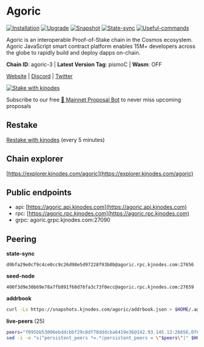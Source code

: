 # Agoric

[![Installation](https://i.ibb.co/MSCjwH2/button-installation.png)](./installation)
[![Upgrade](https://i.ibb.co/Jy6FZJv/button-upgrade.png)](./upgrade)
[![Snapshot](https://i.ibb.co/rFcf4cB/button-snapshot.png)](./snapshot)
[![State-sync](https://i.ibb.co/K0LzhCN/button-state-sync.png)](./state-sync)
[![Useful-commands](https://i.ibb.co/mNdXB4R/button-useful-commands.png)](./useful-commands)

Agoric is an interoperable Proof-of-Stake chain in the Cosmos ecosystem. Agoric JavaScript smart contract platform enables 15M+ developers across the globe to rapidly build and deploy dapps on-chain.

**Chain ID**: agoric-3 | **Latest Version Tag**: pismoC | **Wasm**: OFF

[Website](https://agoric.com) | [Discord](https://discord.com/invite/qDW8DRes4s) | [Twitter](https://twitter.com/agoric)

[![Stake with kjnodes](https://i.ibb.co/cr44Q8j/button-stake-with-kjnodes.png)](https://restake.app/agoric/agoricvaloper1ku5sm2twlsywdrp4wz3kfwgyrtqtp0lpr3nvk8)

Subscribe to our free [🤖 Mainnet Proposal Bot](https://t.me/kjnodes\_proposal\_bot) to never miss upcoming proposals

## Restake

[Restake with kjnodes](https://restake.app/agoric/agoricvaloper1ku5sm2twlsywdrp4wz3kfwgyrtqtp0lpr3nvk8) (every 5 minutes)

## Chain explorer

[https://explorer.kjnodes.com/agoric](https://explorer.kjnodes.com/agoric)

## Public endpoints

* api: [https://agoric.api.kjnodes.com](https://agoric.api.kjnodes.com)
* rpc: [https://agoric.rpc.kjnodes.com](https://agoric.rpc.kjnodes.com)
* grpc: agoric.grpc.kjnodes.com:27090

## Peering

**state-sync**

```
d9bfa29e0cf9c4ce0cc9c26d98e5d97228f93b0b@agoric.rpc.kjnodes.com:27656
```

**seed-node**

```
400f3d9e30b69e78a7fb891f60d76fa3c73f0ecc@agoric.rpc.kjnodes.com:27659
```

**addrbook**

```bash
curl -Ls https://snapshots.kjnodes.com/agoric/addrbook.json > $HOME/.agoric/config/addrbook.json
```

**live-peers** (25)

```bash
peers="f095bb53006ebddcbbf29c8df70dddcba6419e36@142.93.145.13:26656,0f642db2770d4dd3e0d030b2f14f1365e40f3b38@82.100.58.101:26657,c041ac25e8d0f34b453ebdbae00e72cad4bd7fd1@3.1.218.117:26656,0837c0dac0bb15e79e64207bb0fa5a9a6fa42ad4@178.62.116.62:26656,7a1b8143a8c9a338db3e4a3cc20198853d9e9ba6@45.79.96.110:26656,d9bfa29e0cf9c4ce0cc9c26d98e5d97228f93b0b@65.109.88.38:27656,a38a30c1dd31f63be2befd40b82964b215c3c288@165.22.251.28:26656,0464c8dded70d01f5ab50a8d6047a6b27ddf2ccd@84.244.95.232:26656,63bd6649f80362ce513027d99ef32c826fdbd259@45.9.62.136:26656,711f6f36a6ec3924b6d721de6adce604092e59f2@116.202.226.169:26656,956620729def7c20682fbc4f748a9ba7586f6015@93.115.25.106:44656,506f9bca6ce2f29a2556427f90693a8ee1b100ff@178.128.238.183:26060,37933cb8069e22554e454294d529eddb0fdae145@52.56.185.212:26656,ebc272824924ea1a27ea3183dd0b9ba713494f83@195.3.220.135:27106,9ed68bef54712b46713ac755ab7a6e7ad30694ef@192.99.44.79:14456,e70955351f601ea5be9a9bf41032949a777f31b3@207.244.255.229:10003,cccbc2151821e498e03a3a3df9115618571262a7@35.215.1.238:26656,98d989f486d42ec75203f918495c420ca9665514@34.122.28.103:26656,aede0d57cd77051cf1270675fa770c22e8074501@64.32.40.117:26656,d56af8cb0716909f9b804e7dec8c1d34ae4eed16@65.108.142.81:26676,ca4c3b9d0cf78d934a3b972c328db2e4a9a66c42@64.32.40.114:26656,cf6854b4615508d264ad4404061b083aa70ce9c8@34.72.229.79:26656,8346a2f94b41b8f0d43c49e37ca2ffc9855936b7@34.123.255.69:26656,4dfada1eaf19505734492171403a3c3c3648ba57@34.66.30.56:26656,875f8b359148f0d2a4bb501f8ae8a0cd4560bff3@161.97.153.219:26656"
sed -i -e "s|^persistent_peers *=.*|persistent_peers = \"$peers\"|" $HOME/.agoric/config/config.toml
```
